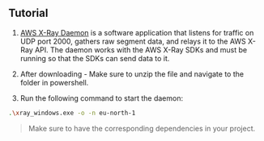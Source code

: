 ## Tutorial

1. <a href="https://docs.aws.amazon.com/xray/latest/devguide/xray-daemon-local.html#xray-daemon-local-windows">AWS X-Ray Daemon</a> is a software application that listens for traffic on UDP port 2000, gathers raw segment data, and relays it to the AWS X-Ray API. The daemon works with the AWS X-Ray SDKs and must be running so that the SDKs can send data to it.

2. After downloading - Make sure to unzip the file and navigate to the folder in powershell.

3. Run the following command to start the daemon:
```bash
.\xray_windows.exe -o -n eu-north-1
```
>Make sure to have the corresponding dependencies in your project.

